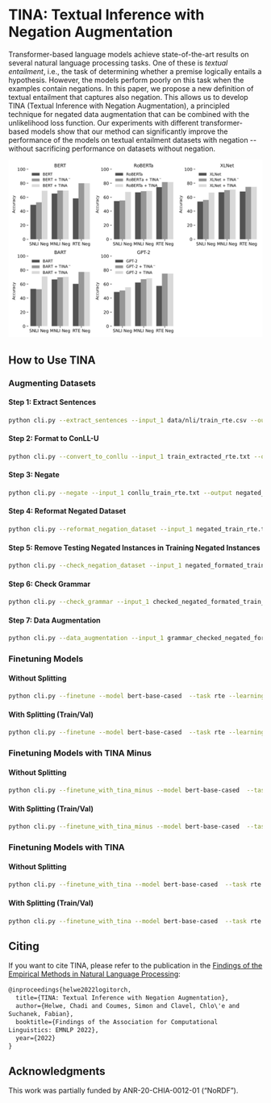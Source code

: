 # TINA: Textual Inference with Negation Augmentation

Transformer-based language models achieve state-of-the-art results on several natural language processing tasks. One of these is <em>textual entailment</em>, i.e., the task of determining whether a premise logically entails a hypothesis. However, the models perform poorly on this task when the examples contain negations. In this paper, we propose a new definition of textual entailment that captures also negation. This allows us to develop TINA (Textual Inference with Negation Augmentation), a principled technique for negated data augmentation that can be combined with the unlikelihood loss function. Our experiments with different transformer-based models show that our method can significantly improve the performance of the models on textual entailment datasets with negation -- without sacrificing performance on datasets without negation.

![image](figures/results_tina.jpg)

## How to Use TINA

### Augmenting Datasets

#### Step 1: Extract Sentences

```bash
python cli.py --extract_sentences --input_1 data/nli/train_rte.csv --output extracted_train_rte.txt
```

#### Step 2: Format to ConLL-U

```bash
python cli.py --convert_to_conllu --input_1 train_extracted_rte.txt --output conllu_train_rte.txt
```

#### Step 3: Negate

```bash
python cli.py --negate --input_1 conllu_train_rte.txt --output negated_train_rte.tsv
```

#### Step 4: Reformat Negated Dataset

```bash
python cli.py --reformat_negation_dataset --input_1 negated_train_rte.tsv --input_2 data/nli/train_rte.csv --output negated_formated_train_rte.csv --task rte
```

#### Step 5: Remove Testing Negated Instances in Training Negated Instances

```bash
python cli.py --check_negation_dataset --input_1 negated_formated_train_rte.csv --input_2 data/negated_nli/RTE.txt --output checked_negated_formated_train_rte.csv
```

#### Step 6: Check Grammar

```bash
python cli.py --check_grammar --input_1 checked_negated_formated_train_rte.csv  --output grammar_checked_negated_formated_train_rte.csv --device cpu
```

#### Step 7: Data Augmentation

```bash
python cli.py --data_augmentation --input_1 grammar_checked_negated_formated_train_rte.csv --output train_rte_negation_augmented.csv --task rte
```

### Finetuning Models

#### Without Splitting

```bash
python cli.py --finetune --model bert-base-cased  --task rte --learning_rate 1e-4 --epochs 10 --weight_decay 0 --batch_size 8  --runs 2 --device cpu
```

#### With Splitting (Train/Val)

```bash
python cli.py --finetune --model bert-base-cased  --task rte --learning_rate 1e-4 --epochs 10 --weight_decay 0 --batch_size 8  --runs 2 --device cpu --split
```

### Finetuning Models with TINA Minus

#### Without Splitting

```bash
python cli.py --finetune_with_tina_minus --model bert-base-cased  --task rte --learning_rate 1e-4 --epochs 10 --weight_decay 0 --batch_size 8  --runs 2 --device cpu
```

#### With Splitting (Train/Val)

```bash
python cli.py --finetune_with_tina_minus --model bert-base-cased  --task rte --learning_rate 1e-4 --epochs 10 --weight_decay 0 --batch_size 8 --runs 2 --device cpu --split
```

### Finetuning Models with TINA

#### Without Splitting

```bash
python cli.py --finetune_with_tina --model bert-base-cased  --task rte --learning_rate 1e-4 --epochs 10 --weight_decay 0 --batch_size 8 --runs 2 --device cpu
```

#### With Splitting (Train/Val)

```bash
python cli.py --finetune_with_tina --model bert-base-cased  --task rte --learning_rate 1e-4 --epochs 10 --weight_decay 0 --batch_size 8 --runs 2 --device cpu --split
```

## Citing

If you want to cite TINA, please refer to the publication in the [Findings of the Empirical Methods in Natural Language Processing](https://2022.emnlp.org/):

```code
@inproceedings{helwe2022logitorch,
  title={TINA: Textual Inference with Negation Augmentation},
  author={Helwe, Chadi and Coumes, Simon and Clavel, Chlo\'e and Suchanek, Fabian},
  booktitle={Findings of the Association for Computational Linguistics: EMNLP 2022},
  year={2022}
}
```

## Acknowledgments

This work was partially funded by ANR-20-CHIA-0012-01 (“NoRDF”).

